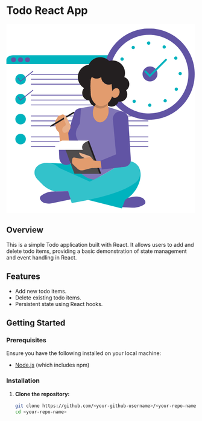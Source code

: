 # Todo React App

![Banner](./src/todo.png)

## Overview

This is a simple Todo application built with React. It allows users to add and delete todo items, providing a basic demonstration of state management and event handling in React.

## Features

- Add new todo items.
- Delete existing todo items.
- Persistent state using React hooks.

## Getting Started

### Prerequisites

Ensure you have the following installed on your local machine:

- [Node.js](https://nodejs.org/en/download/) (which includes npm)

### Installation

1. **Clone the repository:**

   ```bash
   git clone https://github.com/<your-github-username>/<your-repo-name>.git
   cd <your-repo-name>
